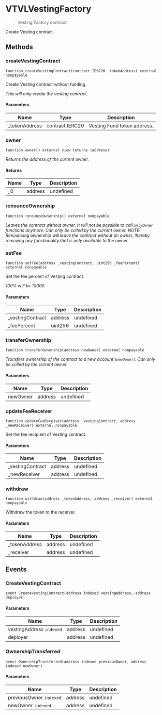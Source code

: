 # VTVLVestingFactory



> Vesting Factory contract

Create Vesting contract



## Methods

### createVestingContract

```solidity
function createVestingContract(contract IERC20 _tokenAddress) external nonpayable
```

Create Vesting contract without funding.

*This will only create the vesting contract.*

#### Parameters

| Name | Type | Description |
|---|---|---|
| _tokenAddress | contract IERC20 | Vesting Fund token address. |

### owner

```solidity
function owner() external view returns (address)
```



*Returns the address of the current owner.*


#### Returns

| Name | Type | Description |
|---|---|---|
| _0 | address | undefined |

### renounceOwnership

```solidity
function renounceOwnership() external nonpayable
```



*Leaves the contract without owner. It will not be possible to call `onlyOwner` functions anymore. Can only be called by the current owner. NOTE: Renouncing ownership will leave the contract without an owner, thereby removing any functionality that is only available to the owner.*


### setFee

```solidity
function setFee(address _vestingContract, uint256 _feePercent) external nonpayable
```

Set the fee percent of Vesting contract.

*100% will be 10000.*

#### Parameters

| Name | Type | Description |
|---|---|---|
| _vestingContract | address | undefined |
| _feePercent | uint256 | undefined |

### transferOwnership

```solidity
function transferOwnership(address newOwner) external nonpayable
```



*Transfers ownership of the contract to a new account (`newOwner`). Can only be called by the current owner.*

#### Parameters

| Name | Type | Description |
|---|---|---|
| newOwner | address | undefined |

### updateFeeReceiver

```solidity
function updateFeeReceiver(address _vestingContract, address _newReceiver) external nonpayable
```

Set the fee recipient of Vesting contract.



#### Parameters

| Name | Type | Description |
|---|---|---|
| _vestingContract | address | undefined |
| _newReceiver | address | undefined |

### withdraw

```solidity
function withdraw(address _tokenAddress, address _receiver) external nonpayable
```

Withdraw the token to the receiver.



#### Parameters

| Name | Type | Description |
|---|---|---|
| _tokenAddress | address | undefined |
| _receiver | address | undefined |



## Events

### CreateVestingContract

```solidity
event CreateVestingContract(address indexed vestingAddress, address deployer)
```





#### Parameters

| Name | Type | Description |
|---|---|---|
| vestingAddress `indexed` | address | undefined |
| deployer  | address | undefined |

### OwnershipTransferred

```solidity
event OwnershipTransferred(address indexed previousOwner, address indexed newOwner)
```





#### Parameters

| Name | Type | Description |
|---|---|---|
| previousOwner `indexed` | address | undefined |
| newOwner `indexed` | address | undefined |



